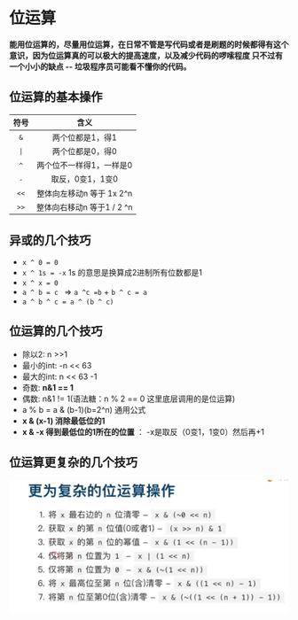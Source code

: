 # 位运算
**能用位运算的，尽量用位运算，在日常不管是写代码或者是刷题的时候都得有这个意识，因为位运算真的可以极大的提高速度，以及减少代码的啰嗦程度
只不过有一个小小的缺点 --  垃圾程序员可能看不懂你的代码。**
## 位运算的基本操作
|符号|含义|
|:---:|:---:|
|`&`|两个位都是1，得1|
|`\|`|两个位都是0，得0|
|`^`|两个位不一样得1，一样是0|
|`-`|取反，0变1，1变0|
|`<<`|整体向左移动n 等于 1x 2^n|
|`>>`|整体向右移动n 等于1 / 2 ^n|

## 异或的几个技巧
- `x ^ 0 = 0`
- `x ^ 1s = -x` 1s 的意思是换算成2进制所有位数都是1
-  `x ^ x = 0`
- `a ^ b = c ` => `a ^c =b` + `b ^ c = a`
- `a ^ b ^ c = a ^ (b ^ c)`

## 位运算的几个技巧
- 除以2: n >>1
- 最小的int:  -n << 63
- 最大的int: n << 63 -1
- 奇数: **n&1 == 1**
- 偶数: n&1 != 1(语法糖：n % 2 == 0 这里底层调用的是位运算)
- a % b = a & (b-1)(b=2^n) 通用公式
- **x & (x-1) 消除最低位的1**
- **x & -x 得到最低位的1所在的位置** ： -x是取反（0变1，1变0）然后再+1
## 位运算更复杂的几个技巧
![p](./1.4.png)
